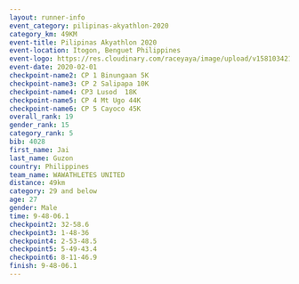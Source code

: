 ```yaml
--- 
layout: runner-info 
event_category: pilipinas-akyathlon-2020 
category_km: 49KM 
event-title: Pilipinas Akyathlon 2020 
event-location: Itogon, Benguet Philippines 
event-logo: https://res.cloudinary.com/raceyaya/image/upload/v1581034212/logo/ph-akyathlon_ldmu3f.png 
event-date: 2020-02-01 
checkpoint-name2: CP 1 Binungaan 5K 
checkpoint-name3: CP 2 Salipapa 10K 
checkpoint-name4: CP3 Lusod  18K 
checkpoint-name5: CP 4 Mt Ugo 44K 
checkpoint-name6: CP 5 Cayoco 45K 
overall_rank: 19
gender_rank: 15
category_rank: 5
bib: 4028
first_name: Jai
last_name: Guzon
country: Philippines
team_name: WAWATHLETES UNITED
distance: 49km
category: 29 and below
age: 27
gender: Male
time: 9-48-06.1
checkpoint2: 32-58.6
checkpoint3: 1-48-36
checkpoint4: 2-53-48.5
checkpoint5: 5-49-43.4
checkpoint6: 8-11-46.9
finish: 9-48-06.1
--- 
```

